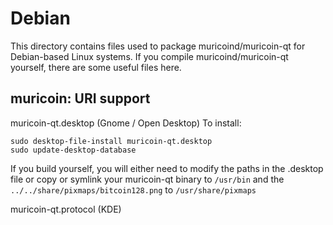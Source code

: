 
Debian
====================
This directory contains files used to package muricoind/muricoin-qt
for Debian-based Linux systems. If you compile muricoind/muricoin-qt yourself, there are some useful files here.

## muricoin: URI support ##


muricoin-qt.desktop  (Gnome / Open Desktop)
To install:

	sudo desktop-file-install muricoin-qt.desktop
	sudo update-desktop-database

If you build yourself, you will either need to modify the paths in
the .desktop file or copy or symlink your muricoin-qt binary to `/usr/bin`
and the `../../share/pixmaps/bitcoin128.png` to `/usr/share/pixmaps`

muricoin-qt.protocol (KDE)

